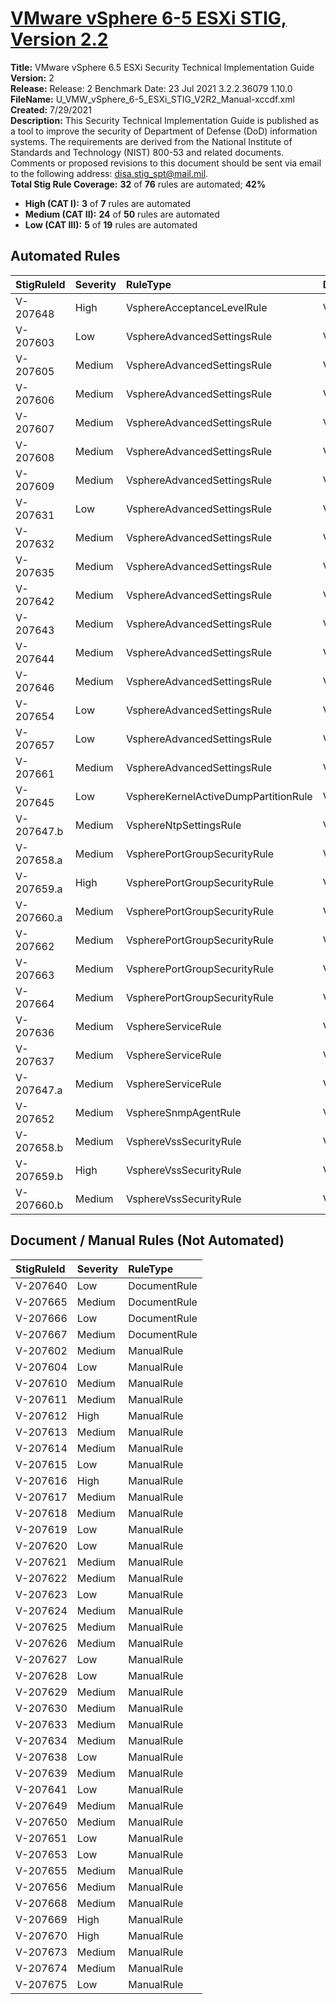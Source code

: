 # [VMware vSphere 6-5 ESXi STIG, Version 2.2](https://github.com/Microsoft/PowerStig/wiki/Vsphere-6.5-2.2)

**Title:** VMware vSphere 6.5 ESXi Security Technical Implementation Guide  
**Version:** 2  
**Release:** Release: 2 Benchmark Date: 23 Jul 2021 3.2.2.36079 1.10.0  
**FileName:** U_VMW_vSphere_6-5_ESXi_STIG_V2R2_Manual-xccdf.xml  
**Created:** 7/29/2021  
**Description:** This Security Technical Implementation Guide is published as a tool to improve the security of Department of Defense (DoD) information systems. The requirements are derived from the National Institute of Standards and Technology (NIST) 800-53 and related documents. Comments or proposed revisions to this document should be sent via email to the following address: disa.stig_spt@mail.mil.  
**Total Stig Rule Coverage:** **32** of **76** rules are automated; **42%**

* **High (CAT I):** **3** of **7** rules are automated
* **Medium (CAT II):** **24** of **50** rules are automated
* **Low (CAT III):** **5** of **19** rules are automated

## Automated Rules

| StigRuleId | Severity | RuleType | DscResource | DuplicateOf |
| :---- | :---- | :---- | :---- | :---- |
| V-207648 | High | VsphereAcceptanceLevelRule | VMHostAcceptanceLevel |  |
| V-207603 | Low | VsphereAdvancedSettingsRule | VMHostAdvancedSettings |  |
| V-207605 | Medium | VsphereAdvancedSettingsRule | VMHostAdvancedSettings |  |
| V-207606 | Medium | VsphereAdvancedSettingsRule | VMHostAdvancedSettings |  |
| V-207607 | Medium | VsphereAdvancedSettingsRule | VMHostAdvancedSettings |  |
| V-207608 | Medium | VsphereAdvancedSettingsRule | VMHostAdvancedSettings |  |
| V-207609 | Medium | VsphereAdvancedSettingsRule | VMHostAdvancedSettings |  |
| V-207631 | Low | VsphereAdvancedSettingsRule | VMHostAdvancedSettings |  |
| V-207632 | Medium | VsphereAdvancedSettingsRule | VMHostAdvancedSettings |  |
| V-207635 | Medium | VsphereAdvancedSettingsRule | VMHostAdvancedSettings |  |
| V-207642 | Medium | VsphereAdvancedSettingsRule | VMHostAdvancedSettings |  |
| V-207643 | Medium | VsphereAdvancedSettingsRule | VMHostAdvancedSettings |  |
| V-207644 | Medium | VsphereAdvancedSettingsRule | VMHostAdvancedSettings |  |
| V-207646 | Medium | VsphereAdvancedSettingsRule | VMHostAdvancedSettings |  |
| V-207654 | Low | VsphereAdvancedSettingsRule | VMHostAdvancedSettings |  |
| V-207657 | Low | VsphereAdvancedSettingsRule | VMHostAdvancedSettings |  |
| V-207661 | Medium | VsphereAdvancedSettingsRule | VMHostAdvancedSettings |  |
| V-207645 | Low | VsphereKernelActiveDumpPartitionRule | VMHostKernelActiveDumpPartition |  |
| V-207647.b | Medium | VsphereNtpSettingsRule | VMHostNtpSettings |  |
| V-207658.a | Medium | VspherePortGroupSecurityRule | VMHostVssPortGroupSecurity |  |
| V-207659.a | High | VspherePortGroupSecurityRule | VMHostVssPortGroupSecurity |  |
| V-207660.a | Medium | VspherePortGroupSecurityRule | VMHostVssPortGroupSecurity |  |
| V-207662 | Medium | VspherePortGroupSecurityRule | VMHostVssPortGroupSecurity |  |
| V-207663 | Medium | VspherePortGroupSecurityRule | VMHostVssPortGroupSecurity |  |
| V-207664 | Medium | VspherePortGroupSecurityRule | VMHostVssPortGroupSecurity |  |
| V-207636 | Medium | VsphereServiceRule | VMHostService |  |
| V-207637 | Medium | VsphereServiceRule | VMHostService |  |
| V-207647.a | Medium | VsphereServiceRule | VMHostService |  |
| V-207652 | Medium | VsphereSnmpAgentRule | VMHostSnmpAgent |  |
| V-207658.b | Medium | VsphereVssSecurityRule | VMHostVssSecurity |  |
| V-207659.b | High | VsphereVssSecurityRule | VMHostVssSecurity |  |
| V-207660.b | Medium | VsphereVssSecurityRule | VMHostVssSecurity |  |

## Document / Manual Rules (Not Automated)

| StigRuleId | Severity | RuleType |
| :---- | :---- | :---- |
| V-207640 | Low | DocumentRule |
| V-207665 | Medium | DocumentRule |
| V-207666 | Low | DocumentRule |
| V-207667 | Medium | DocumentRule |
| V-207602 | Medium | ManualRule |
| V-207604 | Low | ManualRule |
| V-207610 | Medium | ManualRule |
| V-207611 | Medium | ManualRule |
| V-207612 | High | ManualRule |
| V-207613 | Medium | ManualRule |
| V-207614 | Medium | ManualRule |
| V-207615 | Low | ManualRule |
| V-207616 | High | ManualRule |
| V-207617 | Medium | ManualRule |
| V-207618 | Medium | ManualRule |
| V-207619 | Low | ManualRule |
| V-207620 | Low | ManualRule |
| V-207621 | Medium | ManualRule |
| V-207622 | Medium | ManualRule |
| V-207623 | Low | ManualRule |
| V-207624 | Medium | ManualRule |
| V-207625 | Medium | ManualRule |
| V-207626 | Medium | ManualRule |
| V-207627 | Low | ManualRule |
| V-207628 | Low | ManualRule |
| V-207629 | Medium | ManualRule |
| V-207630 | Medium | ManualRule |
| V-207633 | Medium | ManualRule |
| V-207634 | Medium | ManualRule |
| V-207638 | Low | ManualRule |
| V-207639 | Medium | ManualRule |
| V-207641 | Low | ManualRule |
| V-207649 | Medium | ManualRule |
| V-207650 | Medium | ManualRule |
| V-207651 | Low | ManualRule |
| V-207653 | Low | ManualRule |
| V-207655 | Medium | ManualRule |
| V-207656 | Medium | ManualRule |
| V-207668 | Medium | ManualRule |
| V-207669 | High | ManualRule |
| V-207670 | High | ManualRule |
| V-207673 | Medium | ManualRule |
| V-207674 | Medium | ManualRule |
| V-207675 | Low | ManualRule |
